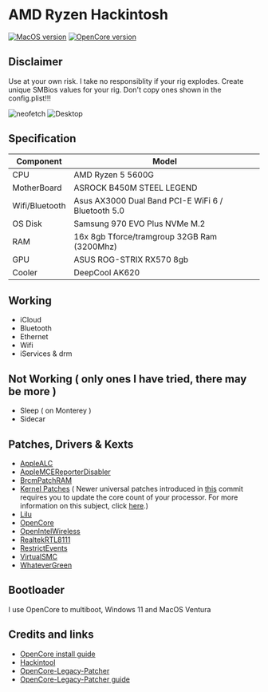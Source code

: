 # AMD Ryzen Hackintosh

[![MacOS version](https://img.shields.io/badge/Ventura-13.3.1-informational.svg)](https://www.apple.com/macos)
[![OpenCore version](https://img.shields.io/badge/OpenCore-0.9.1-informational.svg)](https://github.com/acidanthera/OpenCorePkg)

## Disclaimer
Use at your own risk. I take no responsiblity if your rig explodes. Create unique SMBios values for your rig. Don't copy ones shown in the config.plist!!!

![neofetch](https://user-images.githubusercontent.com/80381423/232362123-982b0162-df8e-453b-9807-3d849601c78f.png)
![Desktop](https://user-images.githubusercontent.com/80381423/232362685-6b4659c0-1d9d-4cff-bb68-e92c0c91a37f.png)

<!-- ## Important information
* This EFI supports only MacOS versions catalina(10.15) and higher. Your system will not boot if you use this on Mojave and High Sierra.
* Ventura incremental OTA updates may fail post beta1 and force you to download the full installer. This is probably due to BluetoolFixup and IntelBluetoothFirmware kext's. If you use these kext's in your setup like i do, you can overcome this issue by disabling the kext's in your config.plist prior to running your updates and enable them back post updation. -->

## Specification

| Component        | Model                                              |
| ---------------- | ---------------------------------------------------|
| CPU              | AMD Ryzen 5 5600G                                  |
| MotherBoard      | ASROCK B450M STEEL LEGEND                          |
| Wifi/Bluetooth   | Asus AX3000 Dual Band PCI-E WiFi 6 / Bluetooth 5.0 |
| OS Disk          | Samsung 970 EVO Plus NVMe M.2                      |
| RAM              | 16x 8gb Tforce/tramgroup 32GB Ram (3200Mhz)        |
| GPU              | ASUS ROG-STRIX RX570 8gb                           |
| Cooler    	   | DeepCool AK620                 		            |

## Working

* iCloud
* Bluetooth
* Ethernet
* Wifi
* iServices & drm

## Not Working ( only ones I have tried, there may be more )

* Sleep ( on Monterey )
* Sidecar

## Patches, Drivers & Kexts

* [AppleALC](https://github.com/acidanthera/AppleALC)
* [AppleMCEReporterDisabler](https://github.com/acidanthera/bugtracker/files/3703498/AppleMCEReporterDisabler.kext.zip)
* [BrcmPatchRAM](https://github.com/acidanthera/BrcmPatchRAM)
* [Kernel Patches](https://github.com/AMD-OSX/AMD_Vanilla) ( Newer universal patches introduced in [this](https://github.com/sileshn/Ryzentosh/commit/adcb87fa003a0e77afaded014984a00ecb07b775) commit requires you to update the core count of your processor. For more information on this subject, click [here](https://github.com/AMD-OSX/AMD_Vanilla#read-me-first).)
* [Lilu](https://github.com/acidanthera/Lilu)
* [OpenCore](https://github.com/acidanthera/OpenCorePkg)
* [OpenIntelWireless](https://github.com/OpenIntelWireless)
* [RealtekRTL8111](https://github.com/Mieze/RTL8111_driver_for_OS_X)
* [RestrictEvents](https://github.com/acidanthera/RestrictEvents)
* [VirtualSMC](https://github.com/acidanthera/VirtualSMC)
* [WhateverGreen](https://github.com/acidanthera/WhateverGreen)

## Bootloader

I use OpenCore to multiboot, Windows 11 and MacOS Ventura


## Credits and links

* [OpenCore install guide](https://dortania.github.io/OpenCore-Install-Guide)
* [Hackintool](https://www.hackintosh-forum.de/forum/thread/38316-hackintool-ehemals-intel-fb-patcher)
* [OpenCore-Legacy-Patcher](https://github.com/dortania/OpenCore-Legacy-Patcher)
* [OpenCore-Legacy-Patcher guide](https://dortania.github.io/OpenCore-Legacy-Patcher)

 
